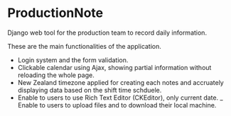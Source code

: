 # ProductionNote
Django web tool for the production team to record daily information.

These are the main functionalities of the application.

- Login system and the form validation.
- Clickable calendar using Ajax, showing partial information without reloading the whole page.
- New Zealand timezone applied for creating each notes and accruately displaying data based on the shift time schduele.
- Enable to users to use Rich Text Editor (CKEditor), only current date.
_ Enable to users to upload files and to download their local machine.

